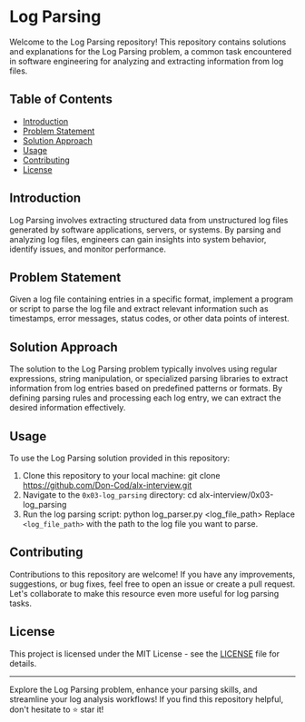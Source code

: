 # Log Parsing

Welcome to the Log Parsing repository! This repository contains solutions and explanations for the Log Parsing problem, a common task encountered in software engineering for analyzing and extracting information from log files.

## Table of Contents
- [Introduction](#introduction)
- [Problem Statement](#problem-statement)
- [Solution Approach](#solution-approach)
- [Usage](#usage)
- [Contributing](#contributing)
- [License](#license)

## Introduction
Log Parsing involves extracting structured data from unstructured log files generated by software applications, servers, or systems. By parsing and analyzing log files, engineers can gain insights into system behavior, identify issues, and monitor performance.

## Problem Statement
Given a log file containing entries in a specific format, implement a program or script to parse the log file and extract relevant information such as timestamps, error messages, status codes, or other data points of interest.

## Solution Approach
The solution to the Log Parsing problem typically involves using regular expressions, string manipulation, or specialized parsing libraries to extract information from log entries based on predefined patterns or formats. By defining parsing rules and processing each log entry, we can extract the desired information effectively.

## Usage
To use the Log Parsing solution provided in this repository:
1. Clone this repository to your local machine:
	git clone https://github.com/Don-Cod/alx-interview.git
2. Navigate to the `0x03-log_parsing` directory:
	cd alx-interview/0x03-log_parsing
3. Run the log parsing script:
	python log_parser.py <log_file_path>
Replace `<log_file_path>` with the path to the log file you want to parse.

## Contributing
Contributions to this repository are welcome! If you have any improvements, suggestions, or bug fixes, feel free to open an issue or create a pull request. Let's collaborate to make this resource even more useful for log parsing tasks.

## License
This project is licensed under the MIT License - see the [LICENSE](LICENSE) file for details.

---

Explore the Log Parsing problem, enhance your parsing skills, and streamline your log analysis workflows! If you find this repository helpful, don't hesitate to ⭐️ star it!

